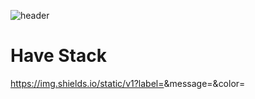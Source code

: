 
![header](https://capsule-render.vercel.app/api?type=waving&color=auto&height=300&section=header&text=Welcome.&fontSize=90)

# Have Stack
https://img.shields.io/static/v1?label=<LABEL>&message=<MESSAGE>&color=<COLOR>
